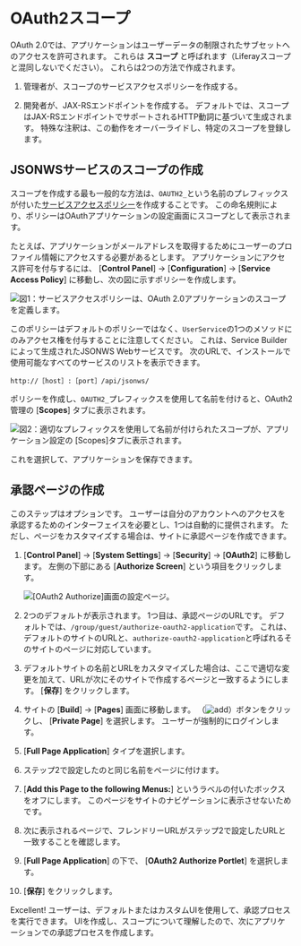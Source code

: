 # OAuth2スコープ

OAuth 2.0では、アプリケーションはユーザーデータの制限されたサブセットへのアクセスを許可されます。 これらは **スコープ** と呼ばれます（Liferayスコープと混同しないでください）。 これらは2つの方法で作成されます。

1. 管理者が、スコープのサービスアクセスポリシーを作成する。

2. 開発者が、JAX-RSエンドポイントを作成する。 デフォルトでは、スコープはJAX-RSエンドポイントでサポートされるHTTP動詞に基づいて生成されます。 特殊な注釈は、この動作をオーバーライドし、特定のスコープを登録します。

<a name="creating-a-scope-for-a-jsonws-service" />

<a name="creating-a-scope-for-a-jsonws-service" />

## JSONWSサービスのスコープの作成

スコープを作成する最も一般的な方法は、`OAUTH2_`という名前のプレフィックスが付いた[サービスアクセスポリシー](../../installation-and-upgrades/securing-liferay/securing-web-services/setting-service-access-policies.md)を作成することです。 この命名規則により、ポリシーはOAuthアプリケーションの設定画面にスコープとして表示されます。

たとえば、アプリケーションがメールアドレスを取得するためにユーザーのプロファイル情報にアクセスする必要があるとします。 アプリケーションにアクセス許可を付与するには、 [**Control Panel**] → [**Configuration**] → [**Service Access Policy**] に移動し、次の図に示すポリシーを作成します。

![図1：サービスアクセスポリシーは、OAuth 2.0アプリケーションのスコープを定義します。](./oauth2-scopes/images/01.png)

このポリシーはデフォルトのポリシーではなく、`UserService`の1つのメソッドにのみアクセス権を付与することに注意してください。 これは、Service Builderによって生成されたJSONWS Webサービスです。 次のURLで、インストールで使用可能なすべてのサービスのリストを表示できます。

```
http://［host］:［port］/api/jsonws/
```

ポリシーを作成し、`OAUTH2_`プレフィックスを使用して名前を付けると、OAuth2管理の [**Scopes**] タブに表示されます。

![図2：適切なプレフィックスを使用して名前が付けられたスコープが、アプリケーション設定の [Scopes]タブに表示されます。](./oauth2-scopes/images/02.png)

これを選択して、アプリケーションを保存できます。

<a name="creating-the-authorization-page" />

## 承認ページの作成

このステップはオプションです。 ユーザーは自分のアカウントへのアクセスを承認するためのインターフェイスを必要とし、1つは自動的に提供されます。 ただし、ページをカスタマイズする場合は、サイトに承認ページを作成できます。

1. [**Control Panel**] → [**System Settings**] → [**Security**] → [**OAuth2**] に移動します。 左側の下部にある [**Authorize Screen**] という項目をクリックします。

    ![ [OAuth2 Authorize]画面の設定ページ。](./oauth2-scopes/images/03.png)

2. 2つのデフォルトが表示されます。 1つ目は、承認ページのURLです。 デフォルトでは、`/group/guest/authorize-oauth2-application`です。 これは、デフォルトのサイトのURLと、`authorize-oauth2-application`と呼ばれるそのサイトのページに対応しています。

3.  デフォルトサイトの名前とURLをカスタマイズした場合は、ここで適切な変更を加えて、URLが次にそのサイトで作成するページと一致するようにします。 [**保存**] をクリックします。

4.  サイトの [**Build**] → [**Pages**] 画面に移動します。 （![add](../../images/icon-add.png)）ボタンをクリックし、 [**Private Page**] を選択します。 ユーザーが強制的にログインします。

5. [**Full Page Application**] タイプを選択します。

6. ステップ2で設定したのと同じ名前をページに付けます。

7. [**Add this Page to the following Menus:**] というラベルの付いたボックスをオフにします。 このページをサイトのナビゲーションに表示させないためです。

8. 次に表示されるページで、フレンドリーURLがステップ2で設定したURLと一致することを確認します。

9. [**Full Page Application**] の下で、 [**OAuth2 Authorize Portlet**] を選択します。

10. [**保存**] をクリックします。

Excellent! ユーザーは、デフォルトまたはカスタムUIを使用して、承認プロセスを実行できます。 UIを作成し、スコープについて理解したので、次にアプリケーションでの承認プロセスを作成します。
